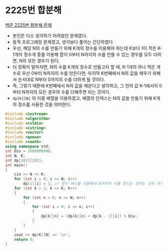 # 2225번 합분해

[백준 2225번 합분해 문제](https://www.acmicpc.net/problem/2225) 

- 본인은 다소 생각하기 어려웠던 문제였다.
- 동적 프로그래밍 문제였고, 생각보다 풀이는 간단하였다.
- 우선, 해당 N의 수를 만들기 위해 K개의 정수를 이용해야 하는데 K보다 1이 적은 K-1개의 정수개 중를 이용해 합이 0부터 N까지의 수를 만들 수 있는 경우를 모두 더하면, N의 모든 경우가 된다.
- 더 정확히 말하자면, N의 수를 K개의 정수로 만들고자 할 때, K-1개의 하나 적은 개수로 우선 0부터 N까지의 수를 만든다면, 마지막 K번째에서 N의 값을 채우기 위해서 순서대로 N부터 0까지의 수를 더하게 될 것이다.
- 즉, 그렇기 때문에 K번째에서 N의 값을 채운다고 생각하고, 그 전의 값 K-1에서의 0부터 N까지의 모든 경우의 수를 더해주면 되는 것이다.
- ``dp[K][N]`` 의 이중 배열을 이용하였고, 배열의 인덱스는  N의 값을 만들기 위해 K개의 정수를 사용한 것을 의미한다.

```c++
#include <iostream>
#include <algorithm>
#include <cstdio>
#include <cstring>
#include <vector>
#include <queue>
#include <cmath>
using namespace std;
int Div = 1000000000;
int N, K;
int dp[201][201];
int main()
{
    cin >> N >> K;
    for (int i = 0; i <= N; i++)
        dp[1][i] = 1; // 정수 하나를 이용해서 N까지의 수를 만드는 경우는 오직 자기 자신(N) 값 하나만 존재한다.
    for (int k = 2; k <= K; k++)
    {
        for (int n = 0; n <= N; n++)
        {
            for (int i = 0; i <= n; i++)
            {
                dp[k][n] = (dp[k][n] + dp[k - 1][i]) % Div;
            }
        }
    }
    cout << dp[K][N] << '\n';
    return 0;
}

```

